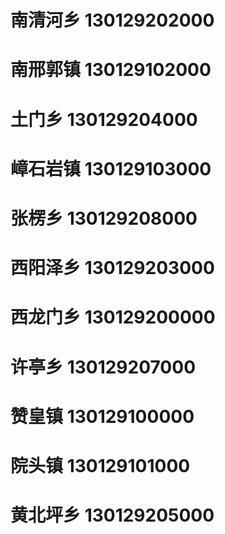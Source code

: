 # 南清河乡 130129202000
# 南邢郭镇 130129102000
# 土门乡 130129204000
# 嶂石岩镇 130129103000
# 张楞乡 130129208000
# 西阳泽乡 130129203000
# 西龙门乡 130129200000
# 许亭乡 130129207000
# 赞皇镇 130129100000
# 院头镇 130129101000
# 黄北坪乡 130129205000
